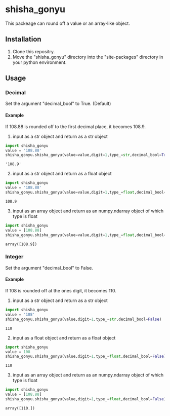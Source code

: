 # shisha_gonyu

This packeage can round off a value or an array-like object.

## Installation
1. Clone this repositry.
2. Move the "shisha_gonyu" directory into the "site-packages" directory in your python environment.

## Usage

### Decimal
Set the argument "decimal_bool" to True. (Default)
#### Example
If 108.88 is rounded off to the first decimal place, it becomes 108.9.
1. input as a str object and return as a str object


```python
import shisha_gonyu
value = '108.88'
shisha_gonyu.shisha_gonyu(value=value,digit=1,type_=str,decimal_bool=True)
```




    '108.9'



2. input as a str object and return as a float object


```python
import shisha_gonyu
value = '108.88'
shisha_gonyu.shisha_gonyu(value=value,digit=1,type_=float,decimal_bool=True)
```




    108.9



3. input as an array object and return as an numpy.ndarray object of which type is float


```python
import shisha_gonyu
value = [108.88]
shisha_gonyu.shisha_gonyu(value=value,digit=1,type_=float,decimal_bool=True)
```




    array([108.9])



### Integer
Set the argument "decimal_bool" to False.
#### Example
If 108 is rounded off at the ones digit, it becomes 110.
1. input as a str object and return as a str object


```python
import shisha_gonyu
value = '108'
shisha_gonyu.shisha_gonyu(value,digit=1,type_=str,decimal_bool=False)
```




    110



2. input as a float object and return as a float object


```python
import shisha_gonyu
value = 108
shisha_gonyu.shisha_gonyu(value,digit=1,type_=float,decimal_bool=False)
```




    110



3. input as an array object and return as an numpy.ndarray object of which type is float


```python
import shisha_gonyu
value = [108.88]
shisha_gonyu.shisha_gonyu(value,digit=1,type_=float,decimal_bool=False)
```




    array([110.])


